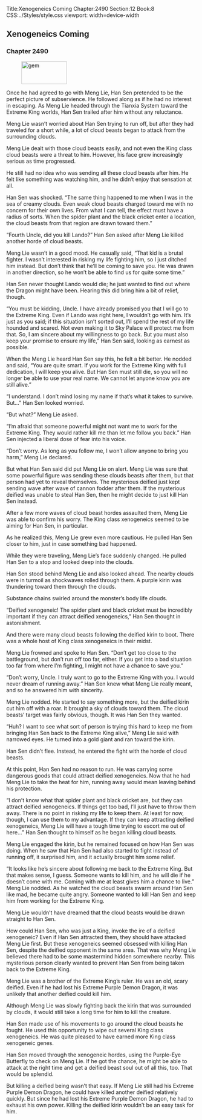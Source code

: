 Title:Xenogeneics Coming 
Chapter:2490 
Section:12 
Book:8 
CSS:../Styles/style.css 
viewport: width=device-width
  
## Xenogeneics Coming
### Chapter 2490 
<figure>
	<img src="../Images/gem.gif" alt="gem" id="gem" width="120" height="60" />
</figure>
  

  
  Once he had agreed to go with Meng Lie, Han Sen pretended to be the perfect picture of subservience. He followed along as if he had no interest in escaping. As Meng Lie headed through the Tianxia System toward the Extreme King worlds, Han Sen trailed after him without any reluctance.

Meng Lie wasn’t worried about Han Sen trying to run off, but after they had traveled for a short while, a lot of cloud beasts began to attack from the surrounding clouds.

Meng Lie dealt with those cloud beasts easily, and not even the King class cloud beasts were a threat to him. However, his face grew increasingly serious as time progressed.

He still had no idea who was sending all these cloud beasts after him. He felt like something was watching him, and he didn’t enjoy that sensation at all.

Han Sen was shocked. “The same thing happened to me when I was in the sea of creamy clouds. Even weak cloud beasts charged toward me with no concern for their own lives. From what I can tell, the effect must have a radius of sorts. When the spider plant and the black cricket enter a location, the cloud beasts from that region are drawn toward them.”

“Fourth Uncle, did you kill Lando?” Han Sen asked after Meng Lie killed another horde of cloud beasts.

Meng Lie wasn’t in a good mood. He casually said, “That kid is a brutal fighter. I wasn’t interested in risking my life fighting him, so I just ditched him instead. But don’t think that he’ll be coming to save you. He was drawn in another direction, so he won’t be able to find us for quite some time.”

Han Sen never thought Lando would die; he just wanted to find out where the Dragon might have been. Hearing this did bring him a bit of relief, though.

“You must be kidding, Uncle. I have already promised you that I will go to the Extreme King. Even if Lando was right here, I wouldn’t go with him. It’s just as you said; if this situation isn’t sorted out, I’ll spend the rest of my life hounded and scared. Not even making it to Sky Palace will protect me from that. So, I am sincere about my willingness to go back. But you must also keep your promise to ensure my life,” Han Sen said, looking as earnest as possible.

When the Meng Lie heard Han Sen say this, he felt a bit better. He nodded and said, “You are quite smart. If you work for the Extreme King with full dedication, I will keep you alive. But Han Sen must still die, so you will no longer be able to use your real name. We cannot let anyone know you are still alive.”

“I understand. I don’t mind losing my name if that’s what it takes to survive. But…” Han Sen looked worried.

“But what?” Meng Lie asked.

“I’m afraid that someone powerful might not want me to work for the Extreme King. They would rather kill me than let me follow you back.” Han Sen injected a liberal dose of fear into his voice.

“Don’t worry. As long as you follow me, I won’t allow anyone to bring you harm,” Meng Lie declared.

But what Han Sen said did put Meng Lie on alert. Meng Lie was sure that some powerful figure was sending these clouds beasts after them, but that person had yet to reveal themselves. The mysterious deified just kept sending wave after wave of cannon fodder after them. If the mysterious deified was unable to steal Han Sen, then he might decide to just kill Han Sen instead.

After a few more waves of cloud beast hordes assaulted them, Meng Lie was able to confirm his worry. The King class xenogeneics seemed to be aiming for Han Sen, in particular.

As he realized this, Meng Lie grew even more cautious. He pulled Han Sen closer to him, just in case something bad happened.

While they were traveling, Meng Lie’s face suddenly changed. He pulled Han Sen to a stop and looked deep into the clouds.

Han Sen stood behind Meng Lie and also looked ahead. The nearby clouds were in turmoil as shockwaves rolled through them. A purple kirin was thundering toward them through the clouds.

Substance chains swirled around the monster’s body life clouds.

“Deified xenogeneic! The spider plant and black cricket must be incredibly important if they can attract deified xenogeneics,” Han Sen thought in astonishment.

And there were many cloud beasts following the deified kirin to boot. There was a whole host of King class xenogeneics in their midst.

Meng Lie frowned and spoke to Han Sen. “Don’t get too close to the battleground, but don’t run off too far, either. If you get into a bad situation too far from where I’m fighting, I might not have a chance to save you.”

“Don’t worry, Uncle. I truly want to go to the Extreme King with you. I would never dream of running away.” Han Sen knew what Meng Lie really meant, and so he answered him with sincerity.

Meng Lie nodded. He started to say something more, but the deified kirin cut him off with a roar. It brought a sky of clouds toward them. The cloud beasts’ target was fairly obvious, though. It was Han Sen they wanted.

“Huh? I want to see what sort of person is trying this hard to keep me from bringing Han Sen back to the Extreme King alive,” Meng Lie said with narrowed eyes. He turned into a gold giant and ran toward the kirin.

Han Sen didn’t flee. Instead, he entered the fight with the horde of cloud beasts.

At this point, Han Sen had no reason to run. He was carrying some dangerous goods that could attract deified xenogeneics. Now that he had Meng Lie to take the heat for him, running away would mean leaving behind his protection.

“I don’t know what that spider plant and black cricket are, but they can attract deified xenogeneics. If things get too bad, I’ll just have to throw them away. There is no point in risking my life to keep them. At least for now, though, I can use them to my advantage. If they can keep attracting deified xenogeneics, Meng Lie will have a tough time trying to escort me out of here…” Han Sen thought to himself as he began killing cloud beasts.

Meng Lie engaged the kirin, but he remained focused on how Han Sen was doing. When he saw that Han Sen had also started to fight instead of running off, it surprised him, and it actually brought him some relief.

“It looks like he’s sincere about following me back to the Extreme King. But that makes sense, I guess. Someone wants to kill him, and he will die if he doesn’t come with me. Coming with me at least gives him a chance to live.” Meng Lie nodded. As he watched the cloud beasts swarm around Han Sen like mad, he became quite angry. Someone wanted to kill Han Sen and keep him from working for the Extreme King.

Meng Lie wouldn’t have dreamed that the cloud beasts would be drawn straight to Han Sen.

How could Han Sen, who was just a King, invoke the ire of a deified xenogeneic? Even if Han Sen attracted them, they should have attacked Meng Lie first. But these xenogeneics seemed obsessed with killing Han Sen, despite the deified opponent in the same area. That was why Meng Lie believed there had to be some mastermind hidden somewhere nearby. This mysterious person clearly wanted to prevent Han Sen from being taken back to the Extreme King.

Meng Lie was a brother of the Extreme King’s ruler. He was an old, scary deified. Even if he had lost his Extreme Purple Demon Dragon, it was unlikely that another deified could kill him.

Although Meng Lie was slowly fighting back the kirin that was surrounded by clouds, it would still take a long time for him to kill the creature.

Han Sen made use of his movements to go around the cloud beasts he fought. He used this opportunity to wipe out several King class xenogeneics. He was quite pleased to have earned more King class xenogeneic genes.

Han Sen moved through the xenogeneic hordes, using the Purple-Eye Butterfly to check on Meng Lie. If he got the chance, he might be able to attack at the right time and get a deified beast soul out of all this, too. That would be splendid.

But killing a deified being wasn’t that easy. If Meng Lie still had his Extreme Purple Demon Dragon, he could have killed another deified relatively quickly. But since he had lost his Extreme Purple Demon Dragon, he had to exhaust his own power. Killing the deified kirin wouldn’t be an easy task for him.
